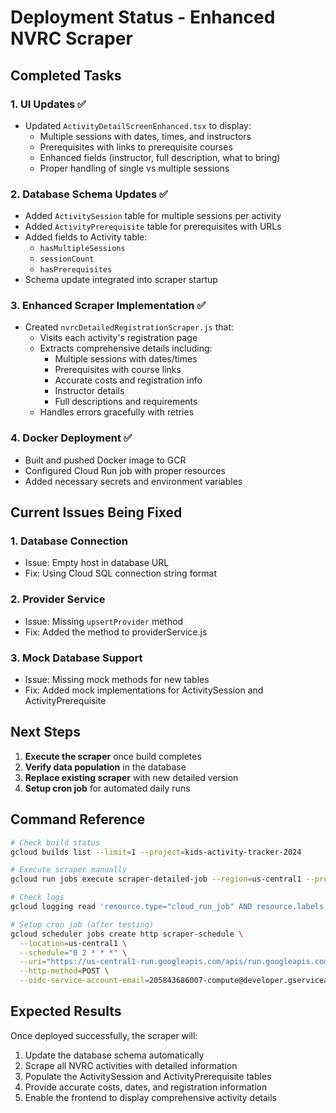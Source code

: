 # Deployment Status - Enhanced NVRC Scraper

## Completed Tasks

### 1. UI Updates ✅
- Updated `ActivityDetailScreenEnhanced.tsx` to display:
  - Multiple sessions with dates, times, and instructors
  - Prerequisites with links to prerequisite courses
  - Enhanced fields (instructor, full description, what to bring)
  - Proper handling of single vs multiple sessions

### 2. Database Schema Updates ✅
- Added `ActivitySession` table for multiple sessions per activity
- Added `ActivityPrerequisite` table for prerequisites with URLs
- Added fields to Activity table:
  - `hasMultipleSessions`
  - `sessionCount`
  - `hasPrerequisites`
- Schema update integrated into scraper startup

### 3. Enhanced Scraper Implementation ✅
- Created `nvrcDetailedRegistrationScraper.js` that:
  - Visits each activity's registration page
  - Extracts comprehensive details including:
    - Multiple sessions with dates/times
    - Prerequisites with course links
    - Accurate costs and registration info
    - Instructor details
    - Full descriptions and requirements
  - Handles errors gracefully with retries

### 4. Docker Deployment ✅
- Built and pushed Docker image to GCR
- Configured Cloud Run job with proper resources
- Added necessary secrets and environment variables

## Current Issues Being Fixed

### 1. Database Connection
- Issue: Empty host in database URL
- Fix: Using Cloud SQL connection string format

### 2. Provider Service
- Issue: Missing `upsertProvider` method
- Fix: Added the method to providerService.js

### 3. Mock Database Support
- Issue: Missing mock methods for new tables
- Fix: Added mock implementations for ActivitySession and ActivityPrerequisite

## Next Steps

1. **Execute the scraper** once build completes
2. **Verify data population** in the database
3. **Replace existing scraper** with new detailed version
4. **Setup cron job** for automated daily runs

## Command Reference

```bash
# Check build status
gcloud builds list --limit=1 --project=kids-activity-tracker-2024

# Execute scraper manually
gcloud run jobs execute scraper-detailed-job --region=us-central1 --project=kids-activity-tracker-2024

# Check logs
gcloud logging read 'resource.type="cloud_run_job" AND resource.labels.job_name="scraper-detailed-job"' --limit=50 --format=json --project=kids-activity-tracker-2024 | jq -r '.[].textPayload'

# Setup cron job (after testing)
gcloud scheduler jobs create http scraper-schedule \
  --location=us-central1 \
  --schedule="0 2 * * *" \
  --uri="https://us-central1-run.googleapis.com/apis/run.googleapis.com/v1/namespaces/kids-activity-tracker-2024/jobs/scraper-detailed-job:run" \
  --http-method=POST \
  --oidc-service-account-email=205843686007-compute@developer.gserviceaccount.com
```

## Expected Results

Once deployed successfully, the scraper will:
1. Update the database schema automatically
2. Scrape all NVRC activities with detailed information
3. Populate the ActivitySession and ActivityPrerequisite tables
4. Provide accurate costs, dates, and registration information
5. Enable the frontend to display comprehensive activity details